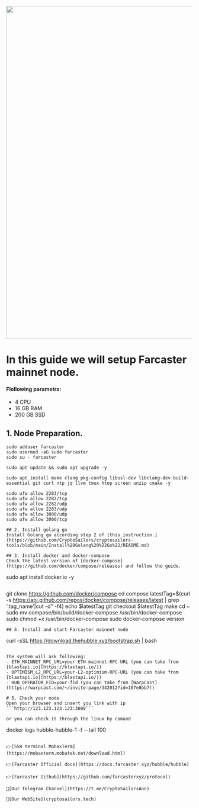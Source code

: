 <p align="center">
 <img src="https://i.postimg.cc/VvXmPy2M/OHXOz3lib-Ho0j5l-Ovy-XCq.jpg"width="900"/></a>
</p>

# In this guide we will setup Farcaster mainnet node.

#### Flollowing parametrs:
- 4 CPU 
- 16 GB RAM
- 200 GB SSD

## 1. Node Preparation.
```
sudo adduser farcaster
sudo usermod -aG sudo farcaster
sudo su - farcaster
```
```
sudo apt update && sudo apt upgrade -y
```
```
sudo apt install make clang pkg-config libssl-dev libclang-dev build-essential git curl ntp jq llvm tmux htop screen unzip cmake -y
```
```
sudo ufw allow 2283/tcp
sudo ufw allow 2282/tcp
sudo ufw allow 2282/udp
sudo ufw allow 2283/udp
sudo ufw allow 3000/udp
sudo ufw allow 3000/tcp

## 2. Install golang go
Install Golang go according step 2 of [this instruction.](https://github.com/CryptoSailors/cryptosailors-tools/blob/main/Install%20Golang%20%22Go%22/README.md)

## 3. Install docker and docker-compose
Check the latest version of [docker-compose](https://github.com/docker/compose/releases) and follow the guide.
```
sudo apt install docker.io -y
```
```
git clone https://github.com/docker/compose
cd compose
latestTag=$(curl -s https://api.github.com/repos/docker/compose/releases/latest | grep '.tag_name'|cut -d\" -f4)
echo $latestTag
git checkout $latestTag
make 
cd ~
sudo mv compose/bin/build/docker-compose /usr/bin/docker-compose
sudo chmod +x /usr/bin/docker-compose
sudo docker-compose version
```
## 4. Install and start Farcaster mainnet node
```
curl -sSL https://download.thehubble.xyz/bootstrap.sh | bash
```

The system will ask following:
- ETH_MAINNET_RPC_URL=your-ETH-mainnet-RPC-URL (you can take from [blastapi.io](https://blastapi.io/))
- OPTIMISM_L2_RPC_URL=your-L2-optimism-RPC-URL (you can take from [blastapi.io](https://blastapi.io/))
- HUB_OPERATOR_FID=your-fid (you can take from [WarpCast](https://warpcast.com/~/invite-page/342012?id=107e8bb7))

# 5. Check your node
Open your browser and insert you link with ip
```http://123.123.123.123:3000```

or you can check it through the linux by comand

```
docker logs hubble-hubble-1 -f --tail 100
```

👉[SSH terminal MobaxTerm](https://mobaxterm.mobatek.net/download.html)

👉[Farcaster Official docs](https://docs.farcaster.xyz/hubble/hubble)

👉[Farcaster Github](https://github.com/farcasterxyz/protocol)

🔰[Our Telegram Channel](https://t.me/CryptoSailorsAnn)

🔰[Our WebSite](cryptosailors.tech)
